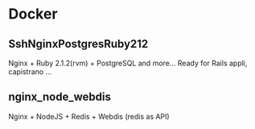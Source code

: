 Docker
======

SshNginxPostgresRuby212
-----------------------
Nginx + Ruby 2.1.2(rvm) + PostgreSQL and more... Ready for Rails appli, capistrano ...


nginx_node_webdis
-----------------
Nginx + NodeJS + Redis + Webdis (redis as API)
